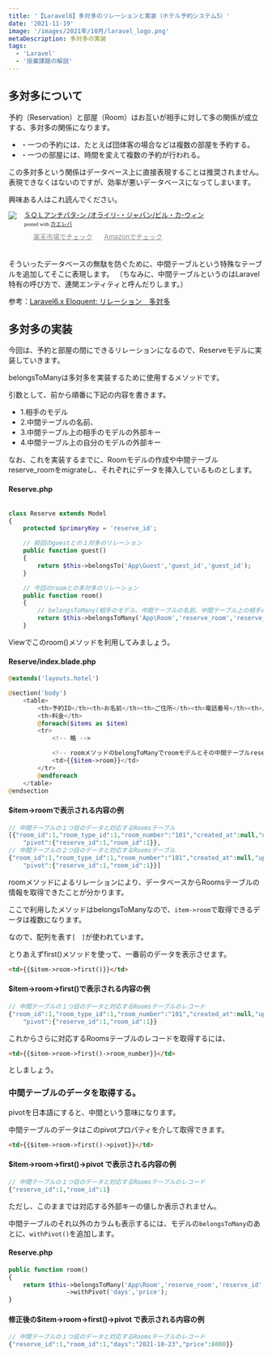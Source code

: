 ```yaml
---
title: '【Laravel6】多対多のリレーションと実装（ホテル予約システム5）'
date: '2021-11-19'
image: '/images/2021年/10月/laravel_logo.png'
metaDescription: 多対多の実装
tags:
  - 'Laravel'
  - '授業課題の解説'
---
```


## 多対多について

予約（Reservation）と部屋（Room）はお互いが相手に対して多の関係が成立する、<bold>多対多</bold>の関係になります。
- ・一つの予約には、たとえば団体客の場合などは複数の部屋を予約する。
- ・一つの部屋には、時間を変えて複数の予約が行われる。

この多対多という関係はデータベース上に直接表現することは推奨されません。表現できなくはないのですが、効率が悪いデータベースになってしまいます。

興味ある人はこれ読んでください。
<div class="kaerebalink-box" style="text-align:left;padding-bottom:20px;font-size:small;zoom: 1;overflow: hidden;"><div class="kaerebalink-image" style="float:left;margin:0 15px 10px 0;"><a href="https://hb.afl.rakuten.co.jp/hgc/g0000019.bsg2d228.g0000019.bsg2eb1d/kaereba_main_20211014000743716?pc=https%3A%2F%2Fproduct.rakuten.co.jp%2Fproduct%2F-%2F155d07bf69f979c71f1b91bcb99d241a%2F&m=http%3A%2F%2Fm.product.rakuten.co.jp%2Fproduct%2F155d07bf69f979c71f1b91bcb99d241a%2F" target="_blank" rel="nofollow" ><img src="https://thumbnail.image.rakuten.co.jp/ran/img/2001/0009/784/873/115/894/20010009784873115894_1.jpg?_ex=320x320" style="border: none;" /></a></div><div class="kaerebalink-info" style="line-height:120%;zoom: 1;overflow: hidden;"><div class="kaerebalink-name" style="margin-bottom:10px;line-height:120%"><a href="https://hb.afl.rakuten.co.jp/hgc/g0000019.bsg2d228.g0000019.bsg2eb1d/kaereba_main_20211014000743716?pc=https%3A%2F%2Fproduct.rakuten.co.jp%2Fproduct%2F-%2F155d07bf69f979c71f1b91bcb99d241a%2F&m=http%3A%2F%2Fm.product.rakuten.co.jp%2Fproduct%2F155d07bf69f979c71f1b91bcb99d241a%2F" target="_blank" rel="nofollow" >ＳＱＬアンチパタ-ン   /オライリ-・ジャパン/ビル・カ-ウィン</a><div class="kaerebalink-powered-date" style="font-size:8pt;margin-top:5px;font-family:verdana;line-height:120%">posted with <a href="https://kaereba.com" rel="nofollow" target="_blank">カエレバ</a></div></div><div class="kaerebalink-detail" style="margin-bottom:5px;"></div><div class="kaerebalink-link1" style="margin-top:10px;opacity: .50;filter: alpha(opacity=50);-ms-filter: "alpha(opacity=50)";-khtml-opacity: .50;-moz-opacity: .50;"><div class="shoplinkrakuten" style="display:inline;margin-right:5px;background: url('//img.yomereba.com/kl.gif') 0 -50px no-repeat;padding: 2px 0 2px 18px;white-space: nowrap;"><a href="https://hb.afl.rakuten.co.jp/hgc/g0000019.bsg2d228.g0000019.bsg2eb1d/kaereba_main_20211014000743716?pc=https%3A%2F%2Fproduct.rakuten.co.jp%2Fproduct%2F-%2F155d07bf69f979c71f1b91bcb99d241a%2F&m=http%3A%2F%2Fm.product.rakuten.co.jp%2Fproduct%2F155d07bf69f979c71f1b91bcb99d241a%2F" target="_blank" rel="nofollow" >楽天市場でチェック</a></div><div class="shoplinkamazon" style="display:inline;margin-right:5px;background: url('//img.yomereba.com/kl.gif') 0 0 no-repeat;padding: 2px 0 2px 18px;white-space: nowrap;"><a href="https://www.amazon.co.jp/gp/search?keywords=sql%E3%82%A2%E3%83%B3%E3%83%81%E3%83%91%E3%82%BF%E3%83%BC%E3%83%B3&__mk_ja_JP=%E3%82%AB%E3%82%BF%E3%82%AB%E3%83%8A&tag=blogtukki-22" target="_blank" rel="nofollow" >Amazonでチェック</a></div></div></div><div class="booklink-footer" style="clear: left"></div></div>


そういったデータベースの無駄を防ぐために、<red><bold>中間テーブル</bold></red>という特殊なテーブルを追加してそこに表現します。
（ちなみに、中間テーブルというのはLaravel特有の呼び方で、<bold>連関エンティティ</bold>と呼んだりします。）


参考：[Laravel6.x Eloquent: リレーション　多対多](https://readouble.com/laravel/6.x/ja/eloquent-relationships.html#many-to-many)


## 多対多の実装

今回は、予約と部屋の間にできるリレーションになるので、Reserveモデルに実装していきます。

<red><bold>belongsToMany</bold></red>は多対多を実装するために使用するメソッドです。

引数として、前から順番に下記の内容を書きます。

- 1.相手のモデル
- 2.中間テーブルの名前、
- 3.中間テーブル上の相手のモデルの外部キー
- 4.中間テーブル上の自分のモデルの外部キー

なお、これを実装するまでに、<bold>Roomモデルの作成や中間テーブルreserve_roomをmigrateし、それぞれにデータを挿入しているもの</bold>とします。


#### Reserve.php
```php

class Reserve extends Model
{
    protected $primaryKey = 'reserve_id';

    // 前回のguestとの１対多のリレーション
    public function guest()
    {
        return $this->belongsTo('App\Guest','guest_id','guest_id');
    }

    // 今回のroomとの多対多のリレーション
    public function room()
    {
        // belongsToMany(相手のモデル、中間テーブルの名前、中間テーブル上の相手のモデルの外部キー、中間テーブル上の自分のモデルの外部キー)
        return $this->belongsToMany('App\Room','reserve_room','reserve_id','room_id')
    }
```

Viewでこのroom()メソッドを利用してみましょう。

#### Reserve/index.blade.php
```php
@extends('layouts.hotel')

@section('body')
    <table>
        <th>予約ID</th><th>お名前</th><th>ご住所</th><th>電話番号</th><th>人数</th><th>チェックイン日</th><th>チェックアウト日</th>
        <th>料金</th>
        @foreach($items as $item)
        <tr>
            <!-- 略 -->

            <!-- roomメソッドのbelongToManyでroomモデルとその中間テーブルreserve_roomテーブルにアクセス  -->
            <td>{{$item->room}}</td>
        </tr>
        @endforeach
    </table>
@endsection

```
#### $item->roomで表示される内容の例
```php
// 中間テーブルの１つ目のデータと対応するRoomsテーブル
[{"room_id":1,"room_type_id":1,"room_number":"101","created_at":null,"updated_at":null,
    "pivot":{"reserve_id":1,"room_id":1}},
// 中間テーブルの２つ目のデータと対応するRoomsテーブル
{"room_id":1,"room_type_id":1,"room_number":"101","created_at":null,"updated_at":null,
    "pivot":{"reserve_id":1,"room_id":1}}]
```

roomメソッドによるリレーションにより、データベースからRoomsテーブルの情報を取得できたことが分かります。

ここで利用したメソッドはbelongsTo<bold>Many</bold>なので、<code>item->room</code>で取得できるデータは<bold>複数</bold>になります。

なので、配列を表す<code>[　]</code>が使われています。

とりあえず<red>first()メソッド</red>を使って、一番前のデータを表示させます。

```html
<td>{{$item->room->first()}}</td>
```
#### $item->room->first()で表示される内容の例
```php
// 中間テーブルの１つ目のデータと対応するRoomsテーブルのレコード
{"room_id":1,"room_type_id":1,"room_number":"101","created_at":null,"updated_at":null,
    "pivot":{"reserve_id":1,"room_id":1}}
```

これからさらに対応するRoomsテーブルのレコードを取得するには、

```html
<td>{{$item->room->first()->room_number}}</td>
```

としましょう。

### 中間テーブルのデータを取得する。
<red>pivot</red>を日本語にすると、<bold>中間</bold>という意味になります。

中間テーブルのデータはこのpivotプロパティを介して取得できます。

```html
<td>{{$item->room->first()->pivot}}</td>
```
#### $item->room->first()->pivot で表示される内容の例
```php
// 中間テーブルの１つ目のデータと対応するRoomsテーブルのレコード
{"reserve_id":1,"room_id":1}
```

ただし、このままでは対応する外部キーの値しか表示されません。

中間テーブルのそれ以外のカラムも表示するには、モデルの<code>belongsToMany</code>のあとに、<code>withPivot()</code>を追加します。

#### Reserve.php
```php
public function room()
{
    return $this->belongsToMany('App\Room','reserve_room','reserve_id','room_id')
                ->withPivot('days','price');
}
```
#### 修正後の$item->room->first()->pivot で表示される内容の例
```php
// 中間テーブルの１つ目のデータと対応するRoomsテーブルのレコード
{"reserve_id":1,"room_id":1,"days":"2021-10-23","price":8000}}
```
